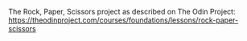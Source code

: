 The Rock, Paper, Scissors project as described on The Odin Project: https://theodinproject.com/courses/foundations/lessons/rock-paper-scissors
